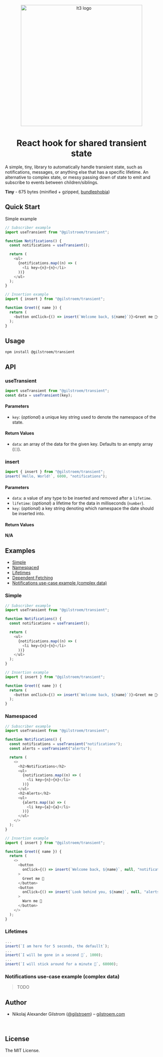 <p align="center">
    <img alt="lt3 logo" src="https://gilstroem.com/transientlogo.png" width="400" />
</p>
<h1 align="center">
  React hook for shared transient state
</h1>

A simple, tiny, library to automatically handle transient state, such as notifications, messages, or anything else that has a specific lifetime. An alternative to complex state, or messy passing down of state to emit and subscribe to events between children/siblings.

**Tiny** - 675 bytes (minified + gzipped, [bundlephobia](https://bundlephobia.com/result?p=@gilstroem/transient@1.0.2))

## Quick Start

Simple example

```js
// Subscriber example
import useTransient from "@gilstroem/transient";

function Notifications() {
  const notifications = useTransient();

  return (
    <ul>
      {notifications.map((n) => (
        <li key={n}>{n}</li>
      ))}
    </ul>
  );
}

// Insertion example
import { insert } from "@gilstroem/transient";

function Greet({ name }) {
  return (
    <button onClick={() => insert(`Welcome back, ${name}`)}>Greet me 👋</button>
  );
}
```

## Usage

```
npm install @gilstroem/transient
```

## API

### useTransient

```js
import useTransient from "@gilstroem/transient";
const data = useTransient(key);
```

#### Parameters

- `key`: (_optional_) a unique key string used to denote the namespace of the state.

#### Return Values

- `data`: an array of the data for the given key. Defaults to an empty array (`[]`).

### insert

```js
import { insert } from "@gilstroem/transient";
insert(`Hello, World!`, 6000, "notifications");
```

#### Parameters

- `data`: a value of any type to be inserted and removed after a `lifetime`.
- `lifetime`: (_optional_) a lifetime for the data in milliseconds (`number`).
- `key`: (_optional_) a key string denoting which namespace the date should be inserted into.

#### Return Values

**N/A**

## Examples

- [Simple](#simple)
- [Namespaced](#namespaced)
- [Lifetimes](#lifetimes)
- [Dependent Fetching](#dependent-fetching)
- [Notifications use-case example (complex data)](<#notifications-use-case-example-(complex-data)>)

### Simple

```js
// Subscriber example
import useTransient from "@gilstroem/transient";

function Notifications() {
  const notifications = useTransient();

  return (
    <ul>
      {notifications.map((n) => (
        <li key={n}>{n}</li>
      ))}
    </ul>
  );
}

// Insertion example
import { insert } from "@gilstroem/transient";

function Greet({ name }) {
  return (
    <button onClick={() => insert(`Welcome back, ${name}`)}>Greet me 👋</button>
  );
}
```

### Namespaced

```js
// Subscriber example
import useTransient from "@gilstroem/transient";

function Notifications() {
  const notifications = useTransient("notifications");
  const alerts = useTransient("alerts");

  return (
    <>
      <h2>Notifications</h2>
      <ul>
        {notifications.map((n) => (
          <li key={n}>{n}</li>
        ))}
      </ul>
      <h2>Alerts</h2>
      <ul>
        {alerts.map((a) => (
          <li key={a}>{a}</li>
        ))}
      </ul>
    </>
  );
}

// Insertion example
import { insert } from "@gilstroem/transient";

function Greet({ name }) {
  return (
    <>
      <button
        onClick={() => insert(`Welcome back, ${name}`, null, "notifications")}
      >
        Greet me 👋
      </button>
      <button
        onClick={() => insert(`Look behind you, ${name}`, null, "alerts")}
      >
        Warn me 🚨
      </button>
    </>
  );
}
```

### Lifetimes

```js
...
insert(`I am here for 5 seconds, the defaullt`);
...
insert(`I will be gone in a second 👋`, 1000);
...
insert(`I will stick around for a minute 🐒`, 60000);
```

### Notifications use-case example (complex data)

> TODO

## Author

- Nikolaj Alexander Gilstrom ([@gilstroem](https://twitter.com/gilstroem)) – [gilstroem.com](https://gilstroem.com)

<br/>

## License

The MIT License.

